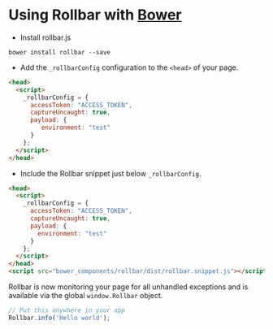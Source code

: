 # Using Rollbar with [Bower](http://bower.io/)

- Install rollbar.js
```
bower install rollbar --save
```
- Add the `_rollbarConfig` configuration to the `<head>` of your page.
```html
<head>
  <script>
    _rollbarConfig = {
      accessToken: "ACCESS_TOKEN",
      captureUncaught: true,
      payload: {
         environment: "test"
      }
    };
  </script>
</head>
```
- Include the Rollbar snippet just below `_rollbarConfig`.
```html
<head>
  <script>
    _rollbarConfig = {
      accessToken: "ACCESS_TOKEN",
      captureUncaught: true,
      payload: {
        environment: "test"
      }
    };
  </script>
</head>
<script src="bower_components/rollbar/dist/rollbar.snippet.js"></script>
```

Rollbar is now monitoring your page for all unhandled exceptions and is available via the global `window.Rollbar` object.

```js
// Put this anywhere in your app
Rollbar.info('Hello world');
```
